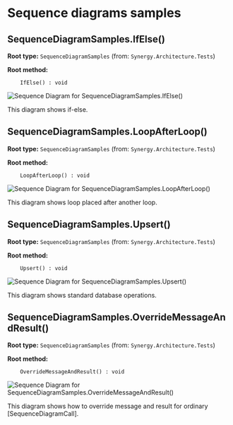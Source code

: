 # Sequence diagrams samples

##  SequenceDiagramSamples.IfElse()

**Root type:** `SequenceDiagramSamples` (from: `Synergy.Architecture.Tests`)

**Root method:**
```
    IfElse() : void
```

![Sequence Diagram for SequenceDiagramSamples.IfElse()](http://www.plantuml.com/plantuml/png/V5BBJiD03Bn7oZzOFS4XwJr2LSjBui0f_819dUoApJgidIvy6mS-YLzW-m1QqVQsNiruncD_VNpEHJ7esBiyanVh1mpOGo0Ps0izaWXsT4sEuo84Zg1Xf3nhcPK2F1ahiBJOhJbYE0hOjY0dLEQPMdK9MjFhIBwXsosindvm9EL3UvTW5vTvHdwvWsAZ7A3cdXQR5mfCrXLioacUJS4dNU0LxS4gIEKx6FHBaFIPPsa6jOqTq2iSbp_4t9ZmZtTl0xNyblp_w1Ipuxqg-9i5dK8qvA5ZxXn1YWTNQ1q-duwYc6trAp2gWrJJQOont3Oe6-vFytOU3ubfDR_4zIQ0rL28LiuOEDfetq7QqLuILqLnAjPvGcvkwHi00F__0m00)
<!--
@startuml
skinparam responseMessageBelowArrow true
footer This diagram shows if-else.
title
SequenceDiagramSamples.IfElse()
endtitle
actor SomeActor as "Some Actor"
/ note over SomeActor: very hand some
participant SequenceDiagramSamples
participant Chrome
participant Firefox
SomeActor->SequenceDiagramSamples: IfElse()
alt when google is available
SequenceDiagramSamples->Chrome: https://www.google.com
SequenceDiagramSamples->Firefox: https://www.foogle.com
else otherwise
SequenceDiagramSamples->Firefox: https://www.google.com
end
SomeActor<--SequenceDiagramSamples
@enduml
-->

This diagram shows if-else.


##  SequenceDiagramSamples.LoopAfterLoop()

**Root type:** `SequenceDiagramSamples` (from: `Synergy.Architecture.Tests`)

**Root method:**
```
    LoopAfterLoop() : void
```

![Sequence Diagram for SequenceDiagramSamples.LoopAfterLoop()](http://www.plantuml.com/plantuml/png/b591JiCm4BnRoXzMvGA7fFS8LIqWJd0gFC0aczZ2yHfxG-1j77WINy1sAzgAzj1JlFRCpknEVhw-bu6bvt4mXGYlsZhfvG0UWoCRy153a3tUeA5fvJrDm7x4GdH4Z1wUb0xGQjadJb0q1J143foH3ROWkmIIbbZ5Rtgf2i6QJUomnhSHRODt6_PQ3ivWg1uYQ9LewN1vLGYqxPOX6oOFpouWh_9H1fZb4d8zWmkFRI7c40KHw1ttqJN4-XF6T568E2NhHZjf6OuxESJSAay37jxTQuyTVHHY9r8kZZUhuTzSUK-fqBQ7qR8s4A84grGhwHpQwE5uktAnyLE3OdQXdi-dQQfwejvWrT1mchVrV4YCOVuHuxgttdAsCTFHjF22CUMkGuznxlHwfiA-jQomMzbrMPuAO1cX-R_y1G00__y30000)
<!--
@startuml
skinparam responseMessageBelowArrow true
footer This diagram shows loop placed after another loop.
title
SequenceDiagramSamples.LoopAfterLoop()
endtitle
actor UpsetActor as "Upset Actor" #red
/ note over UpsetActor: very upset
participant SequenceDiagramSamples
participant Chrome
participant Firefox
UpsetActor->SequenceDiagramSamples: LoopAfterLoop()
loop Looping until something happens
SequenceDiagramSamples->Chrome: https://www.google.com
SequenceDiagramSamples->Firefox: https://www.foogle.com
end
loop This should be different loop
SequenceDiagramSamples->Firefox: https://www.google.com
end
UpsetActor<--SequenceDiagramSamples
@enduml
-->

This diagram shows loop placed after another loop.


##  SequenceDiagramSamples.Upsert()

**Root type:** `SequenceDiagramSamples` (from: `Synergy.Architecture.Tests`)

**Root method:**
```
    Upsert() : void
```

![Sequence Diagram for SequenceDiagramSamples.Upsert()](http://www.plantuml.com/plantuml/png/Z9B1JW8n48Rlc-mxJ3YfoUu342MWh944nD053yfXf0CqxhPhPmZwR1vy95_1Be8Q0mcNjd_ppzU_qtw-VxHPqCkgBEA8dusjq6C9dhXobcb0pBYWIohSkkEzMuFu5SNHt3aX3_dIC6Y3Yxg6bsxD46XMezUWKV09cS1Lv55CmALn94QAKA_ePKLsHjtlMeLbLH2duuh9oybf797LMsi896PcAhG2ofM4Ct4UaA5HgqUxqOr_lhtuEFh9rDqkGf8TCcdjhsh2RwhzZgIrmpL1PVtiAeSpk1uD1_3G4ogdS7-JZR8Wz1Gke6t2Na_74HO2PWwr1Es8mJe1UZKiy4Pop66zMvMDyZ3bmzrHaqv_d2b8qz1hAi9Dw-4OrlYksydha1kColAQSI1vU9m_ZJjFaaFzRWVdvcTz0G00__y30000)
<!--
@startuml
skinparam responseMessageBelowArrow true
footer This diagram shows standard database operations.
title
SequenceDiagramSamples.Upsert()
endtitle
participant Someactor as "Some\nactor"
participant SequenceDiagramSamples
database Database
Someactor->SequenceDiagramSamples: Upsert()
SequenceDiagramSamples->Database: SELECT * FROM [Item] WHERE [Id] = @itemId
alt if item does not exist yet
SequenceDiagramSamples->Database: INSERT INTO [Item] VALUES ...
else else
SequenceDiagramSamples->Database: UPDATE [Item] SET ... WHERE [Id] = @itemId
end
Someactor<--SequenceDiagramSamples
@enduml
-->

This diagram shows standard database operations.


##  SequenceDiagramSamples.OverrideMessageAndResult()

**Root type:** `SequenceDiagramSamples` (from: `Synergy.Architecture.Tests`)

**Root method:**
```
    OverrideMessageAndResult() : void
```

![Sequence Diagram for SequenceDiagramSamples.OverrideMessageAndResult()](http://www.plantuml.com/plantuml/png/V97FIiD048VlWRp3q9CUaXQFGKhh7nH42gOtzR0aqsHninDd9ou-cmSVoLTmaxIWadfP66Q_Rtwp-_NnkNAYMBh6n95xqRPLh1fWT2rPX_VedAhm0WtvDJDv4EumZdP4WWpRMZiejQfwnjNa7OG3X83Ua5cN2Cre06NBtjePWHqn49VQAdw7nnnVExG5NesQIsNCSnf7eiM4GN-wkMfQWoxTxFNxV6jRFWpkazCuGblkuOAiC1d8gK5LI1Yh7CpwwiaEzIoEmhwY2zqgAp0zxFUTMpGjSWXsS2RBQIo3_q9ECybor6TmSxs5MgHrsNpklKyheifWMb1pZ3rFaWDyjbZ0vkv7nj0xjjigFDVm-Ty0003__mC0)
<!--
@startuml
skinparam responseMessageBelowArrow true
footer This diagram shows how to override message and result for ordinary [SequenceDiagramCall].
title
SequenceDiagramSamples.OverrideMessageAndResult()
endtitle
control Someactor as "Some\nactor"
participant SequenceDiagramSamples
participant Helper
Someactor->SequenceDiagramSamples: OverrideMessageAndResult()
SequenceDiagramSamples->Helper: GET https://www.google.com
SequenceDiagramSamples<--Helper: 200 OK
Someactor<--SequenceDiagramSamples
@enduml
-->

This diagram shows how to override message and result for ordinary [SequenceDiagramCall].


